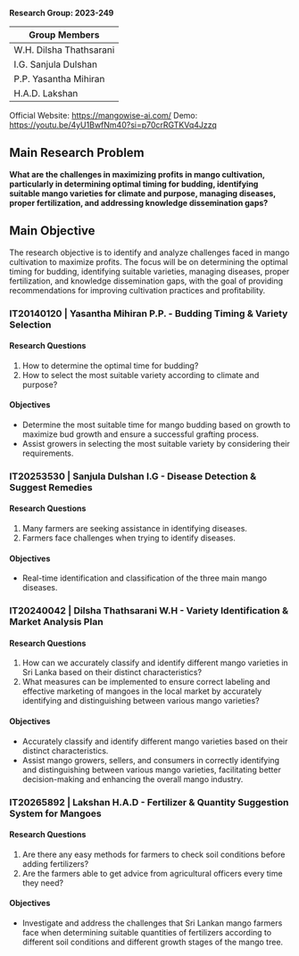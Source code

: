 **Research Group: 2023-249**

| Group Members             |
|---------------------------|
| W.H. Dilsha Thathsarani   |
| I.G. Sanjula Dulshan      |
| P.P. Yasantha Mihiran     |
| H.A.D. Lakshan            |


Official Website: https://mangowise-ai.com/
Demo: https://youtu.be/4yU1BwfNm40?si=p70crRGTKVq4Jzzq

## Main Research Problem

**What are the challenges in maximizing profits in mango cultivation, particularly in determining optimal timing for budding, identifying suitable mango varieties for climate and purpose, managing diseases, proper fertilization, and addressing knowledge dissemination gaps?**

## Main Objective

The research objective is to identify and analyze challenges faced in mango cultivation to maximize profits. The focus will be on determining the optimal timing for budding, identifying suitable varieties, managing diseases, proper fertilization, and knowledge dissemination gaps, with the goal of providing recommendations for improving cultivation practices and profitability.

### IT20140120 | Yasantha Mihiran P.P. - Budding Timing & Variety Selection

#### Research Questions
1. How to determine the optimal time for budding?
2. How to select the most suitable variety according to climate and purpose?

#### Objectives
- Determine the most suitable time for mango budding based on growth to maximize bud growth and ensure a successful grafting process.
- Assist growers in selecting the most suitable variety by considering their requirements.

### IT20253530 | Sanjula Dulshan I.G - Disease Detection & Suggest Remedies

#### Research Questions
1. Many farmers are seeking assistance in identifying diseases.
2. Farmers face challenges when trying to identify diseases.

#### Objectives
- Real-time identification and classification of the three main mango diseases.

### IT20240042 | Dilsha Thathsarani W.H - Variety Identification & Market Analysis Plan

#### Research Questions
1. How can we accurately classify and identify different mango varieties in Sri Lanka based on their distinct characteristics?
2. What measures can be implemented to ensure correct labeling and effective marketing of mangoes in the local market by accurately identifying and distinguishing between various mango varieties?

#### Objectives
- Accurately classify and identify different mango varieties based on their distinct characteristics.
- Assist mango growers, sellers, and consumers in correctly identifying and distinguishing between various mango varieties, facilitating better decision-making and enhancing the overall mango industry.

### IT20265892 | Lakshan H.A.D - Fertilizer & Quantity Suggestion System for Mangoes

#### Research Questions
1. Are there any easy methods for farmers to check soil conditions before adding fertilizers?
2. Are the farmers able to get advice from agricultural officers every time they need?

#### Objectives
- Investigate and address the challenges that Sri Lankan mango farmers face when determining suitable quantities of fertilizers according to different soil conditions and different growth stages of the mango tree.
